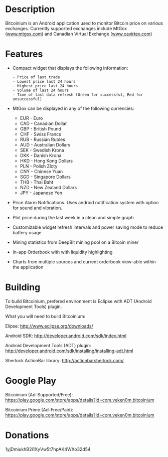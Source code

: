 Description
===============
Bitcoinium is an Android application used to monitor Bitcoin price on various exchanges. Currently supported exchanges include MtGox (www.mtgox.com) and Canadian Virtual Exchange (www.cavirtex.com)

Features
===============
- Compact widget that displays the following information:
 
      - Price of last trade
      - Lowest price last 24 hours
      - Highest price last 24 hours
      - Volume of last 24 hours
      - Time of last data refresh (Green for successful, Red for unsuccessful)
      
- MtGox can be displayed in any of the following currencies:
	- EUR - Euro
	- CAD - Canadian Dollar
	- GBP - British Pound
	- CHF - Swiss Francs
	- RUB - Russian Rubles
	- AUD - Australian Dollars
	- SEK - Swedish Krona
	- DKK - Danish Krona
	- HKD - Hong Kong Dollars
	- PLN - Polish Zloty
	- CNY - Chinese Yuan
	- SGD - Singapore Dollars
	- THB - Thai Baht
	- NZD - New Zealand Dollars
	- JPY - Japanese Yen

- Price Alarm Notifications. Uses android notification system with option for sound and vibration.
- Plot price during the last week in a clean and simple graph
- Customizable widget refresh intervals and power saving mode to reduce battery usage
- Mining statistics from DeepBit mining pool on a Bitcoin miner
- In-app Orderbook with with liquidity highlighting
- Charts from multiple sources and current orderbook view-able within the application

Building
===============
To build Bitcoinium, prefered environment is Eclipse with ADT (Android Development Tools) plugin. 

What you will need to build Bitcoinium:

Elipse: http://www.eclipse.org/downloads/

Android SDK: http://developer.android.com/sdk/index.html

Android Development Tools (ADT) plugin: http://developer.android.com/sdk/installing/installing-adt.html

Sherlock ActionBar library: http://actionbarsherlock.com/


Google Play
===============
Bitcoinium (Ad-Supported/Free): https://play.google.com/store/apps/details?id=com.veken0m.bitcoinium

Bitcoinium Prime (Ad-Free/Paid): https://play.google.com/store/apps/details?id=com.veken0m.bitcoinium


Donations
===============
1yjDmiukhB2i1XyVw5t7hpAK4WXo32d54